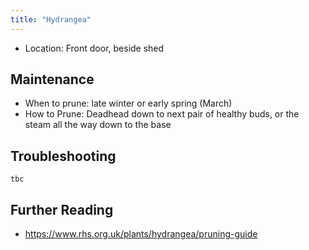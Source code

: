 ```yaml
---
title: "Hydrangea"
---
```


- Location: Front door, beside shed

## Maintenance

- When to prune: late winter or early spring (March)
- How to Prune: Deadhead down to next pair of healthy buds, or the steam all the way down to the base

## Troubleshooting

`tbc`

## Further Reading

- https://www.rhs.org.uk/plants/hydrangea/pruning-guide
